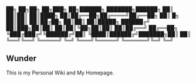 ██╗    ██╗██╗   ██╗███╗   ██╗██████╗ ███████╗██████╗
██║    ██║██║   ██║████╗  ██║██╔══██╗██╔════╝██╔══██╗
██║ █╗ ██║██║   ██║██╔██╗ ██║██║  ██║█████╗  ██████╔╝
██║███╗██║██║   ██║██║╚██╗██║██║  ██║██╔══╝  ██╔══██╗
╚███╔███╔╝╚██████╔╝██║ ╚████║██████╔╝███████╗██║  ██║
 ╚══╝╚══╝  ╚═════╝ ╚═╝  ╚═══╝╚═════╝ ╚══════╝╚═╝  ╚═╝
 
## Wunder
This is my Personal Wiki and My Homepage. 

